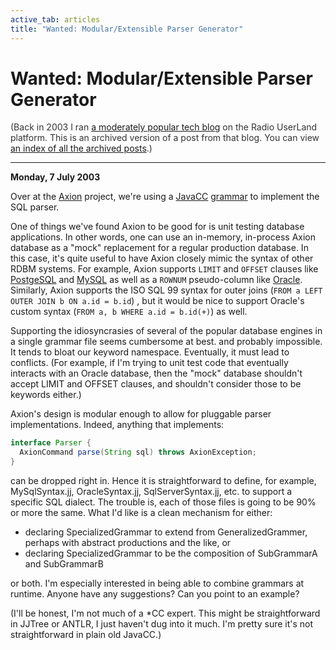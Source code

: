 ```yaml
---
active_tab: articles
title: "Wanted: Modular/Extensible Parser Generator"
---
```

# Wanted: Modular/Extensible Parser Generator

<div style="color:#333">(Back in 2003 I ran <a href="http://radio.weblogs.com/0122027/">a moderately popular tech blog</a> on the Radio UserLand platform.  This is an archived version of a post from that blog. You can view <a href="/articles/radio-blog/index.html">an index of all the archived posts</a>.)</div><hr>
<b>Monday, 7 July 2003</b>

<p>
Over at the <a href="http://axion.tigris.org/" title="Axion: Open Source Java RDBMS">Axion</a> project, we're using a <a href="http://javacc.dev.java.net/" title="JavaCC:  Java Compiler Compiler">JavaCC</a> <a href="http://axion.tigris.org/source/browse/axion/grammars/AxionSqlParser.jj" title="Axion's AxionSqlParser.jj">grammar</a> to implement the SQL parser.
</p><p>
One of things we've found Axion to be good for is unit testing database applications.  In other words, one can use an in-memory, in-process Axion database as a "mock" replacement for a regular production database.  In this case, it's quite useful to have Axion closely mimic the syntax of other RDBM systems.  For example, Axion supports <code>LIMIT</code> and <code>OFFSET</code> clauses like <a href="http://www.postgresql.com/" title="PostgeSQL open source database">PostgeSQL</a> and <a href="http://www.mysql.com/" title="MySQL open source database">MySQL</a> as well as a <code>ROWNUM</code> pseudo-column like <a href="http://www.oracle.com/" title="Oracle closed source database">Oracle</a>.  Similarly, Axion supports the ISO SQL 99 syntax for outer joins (<code>FROM a LEFT OUTER JOIN b ON a.id = b.id</code>) , but it would be nice to support Oracle's custom syntax (<code>FROM a, b WHERE a.id = b.id(+)</code>) as well.
</p><p>
Supporting the idiosyncrasies of several of the popular database engines in a single grammar file seems cumbersome at best. and probably impossible. It tends to bloat our keyword namespace.  Eventually, it must lead to conflicts.  (For example, if I'm trying to unit test code that eventually interacts with an Oracle database, then the "mock" database shouldn't accept LIMIT and OFFSET clauses, and shouldn't consider those to be keywords either.)
</p><p>
Axion's design is modular enough to allow for pluggable parser implementations.  Indeed, anything that implements:
</p>

```java
interface Parser {
  AxionCommand parse(String sql) throws AxionException;
}
```

<p>
can be dropped right in.  Hence it is straightforward to define, for example, MySqlSyntax.jj, OracleSyntax.jj, SqlServerSyntax.jj, etc. to support a specific SQL dialect.  The trouble is, each of those files is going to be 90% or more the same.  What I'd like is a clean mechanism for either:
</p>
<ul>
<li>declaring SpecializedGrammar to extend from GeneralizedGrammer, perhaps with abstract productions and the like, or</li>
<li>declaring SpecializedGrammar to be the composition of SubGrammarA and SubGrammarB</li>
</ul>
<p>
or both.  I'm especially interested in being able to combine grammars at runtime.  Anyone have any suggestions?  Can you point to an example?
</p>
<p>
(I'll be honest, I'm not much of a *CC expert.  This might be straightforward in JJTree or ANTLR, I just haven't dug into it much.  I'm pretty sure it's not straightforward in plain old JavaCC.)
</p>
